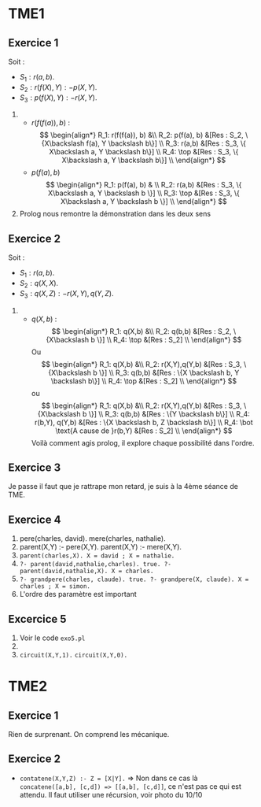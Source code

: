 # TME1
## Exercice 1
Soit : 
- $S_1 : r(a,b).$
- $S_2 : r(f(X), Y) :- p(X,Y).$
- $S_3 : p(f(X), Y) :- r(X,Y).$
1) * $r(f(f(a)), b)$ :
    $$
    \begin{align*}
    R_1: r(f(f(a)), b) &\\
    R_2: p(f(a), b) &[Res : S_2, \{X\backslash f(a), Y \backslash b\}] \\
    R_3: r(a,b) &[Res : S_3, \{ X\backslash a, Y \backslash b\}] \\
    R_4: \top &[Res : S_3, \{ X\backslash a, Y \backslash b\}] \\
    \end{align*}
    $$
   * $p(f(a), b)$
    $$
    \begin{align*}
        R_1: p(f(a), b) & \\
        R_2: r(a,b) &[Res : S_3, \{ X\backslash a, Y \backslash b \}] \\
        R_3: \top &[Res : S_3, \{ X\backslash a, Y \backslash b \}] \\
    \end{align*}
    $$
2) Prolog nous remontre la démonstration dans les deux sens

## Exercice 2 
Soit : 
- $S_1 : r(a,b).$
- $S_2 : q(X, X).$
- $S_3 : q(X, Z) :- r(X,Y), q(Y,Z).$
1) * $q(X,b)$ :
    $$
    \begin{align*}
        R_1: q(X,b) &\\
        R_2: q(b,b) &[Res : S_2, \{X\backslash b \}] \\
        R_4: \top &[Res : S_2] \\
    \end{align*}
    $$
    Ou
    $$
    \begin{align*}
        R_1: q(X,b) &\\
        R_2: r(X,Y),q(Y,b) &[Res : S_3, \{X\backslash b \}] \\
        R_3: q(b,b) &[Res : \{X \backslash b, Y \backslash b\}] \\
        R_4: \top &[Res : S_2] \\
    \end{align*}
    $$
    ou
        $$
    \begin{align*}
        R_1: q(X,b) &\\
        R_2: r(X,Y),q(Y,b) &[Res : S_3, \{X\backslash b \}] \\
        R_3: q(b,b)         &[Res : \{Y \backslash b\}] \\
        R_4: r(b,Y), q(Y,b) &[Res : \{X \backslash b, Z \backslash b\}] \\
        R_4: \bot \text{A cause de }r(b,Y)      &[Res : S_2] \\
    \end{align*}
    $$
Voilà comment agis prolog, il explore chaque possibilité dans l'ordre.

## Exercice 3
Je passe il faut que je rattrape mon retard, je suis à la 4ème séance de TME.

## Exercice 4
1) pere(charles, david).
    mere(charles, nathalie).
2) parent(X,Y) :- pere(X,Y).
    parent(X,Y) :- mere(X,Y).
3)  `parent(charles,X).
    X = david ;
    X = nathalie.`
4) `?- parent(david,nathalie,charles).
    true.
    ?- parent(david,nathalie,X).
    X = charles.`
5) `?- grandpere(charles, claude).
    true.
    ?- grandpere(X, claude).
    X = charles ;
    X = simon.`
6) L'ordre des paramètre est important 

## Excercice 5
1) Voir le code `exo5.pl`
2) 
4) `circuit(X,Y,1).` 
   `circuit(X,Y,0).`

# TME2
## Exercice 1
Rien de surprenant. On comprend les mécanique.

## Exercice 2
- `contatene(X,Y,Z) :- Z = [X|Y].` => Non dans ce cas là `concatene([a,b], [c,d]) => [[a,b], [c,d]]`, ce n'est pas ce qui est attendu. Il faut utiliser une récursion, voir photo du 10/10
